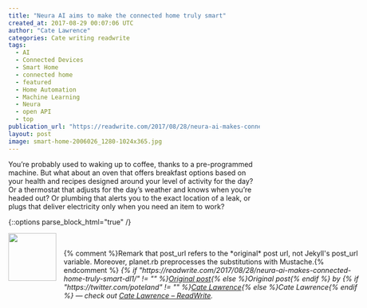```yaml
---
title: "Neura AI aims to make the connected home truly smart"
created_at: 2017-08-29 00:07:06 UTC
author: "Cate Lawrence"
categories: Cate writing readwrite
tags: 
  - AI
  - Connected Devices
  - Smart Home
  - connected home
  - featured
  - Home Automation
  - Machine Learning
  - Neura
  - open API
  - top
publication_url: "https://readwrite.com/2017/08/28/neura-ai-makes-connected-home-truly-smart-dl1/"
layout: post
image: smart-home-2006026_1280-1024x365.jpg
---
```

You’re probably used to waking up to coffee, thanks to a pre-programmed machine. But what about an oven that offers breakfast options based on your health and recipes designed around your level of activity for the day? Or a thermostat that adjusts for the day’s weather and knows when you’re headed out? Or plumbing that alerts you to the exact location of a leak, or plugs that deliver electricity only when you need an item to work?


{::options parse_block_html="true" /}
<div class="author">
   <img src="https://www.rss-specifications.com/rss-spec-rss.gif" style="width: 96px; height: 96;">
   <span style="position: absolute; padding: 32px 15px;">{% comment %}Remark that post_url refers to the *original* post url, not Jekyll's post_url variable. Moreover, planet.rb preprocesses the substitutions with Mustache.{% endcomment %}
      <i>{% if "https://readwrite.com/2017/08/28/neura-ai-makes-connected-home-truly-smart-dl1/" != "" %}<a href="https://readwrite.com/2017/08/28/neura-ai-makes-connected-home-truly-smart-dl1/">Original post</a>{% else %}Original post{% endif %} by {% if "https://twitter.com/poteland" != "" %}<a href="https://twitter.com/poteland">Cate Lawrence</a>{% else %}Cate Lawrence{% endif %} &mdash; check out <a href="https://readwrite.com">Cate Lawrence – ReadWrite</a>.</i>
  </span>
</div>
